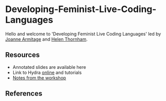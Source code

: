 # Developing-Feminist-Live-Coding-Languages

Hello and welcome to 'Developing Feminist Live Coding Languages' led by [Joanne Armitage](https://research.sociology.cam.ac.uk/profile/dr-joanne-armitage) and [Helen Thornham](https://ahc.leeds.ac.uk/media/staff/485/dr-helen-thornham).

## Resources

* Annotated slides are available here
* Link to Hydra [online](https://hydra-editor.glitch.me/) and tutorials 
* [Notes from the workshop](https://pad.riseup.net/p/9SWcehp9OAPGT31VkVeD-keep)


## References
